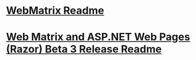 # [WebMatrix Readme](overview.md)
# [Web Matrix and ASP.NET Web Pages (Razor) Beta 3 Release Readme](beta3.md)
